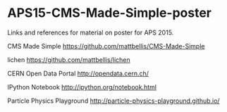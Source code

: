# APS15-CMS-Made-Simple-poster
Links and references for material on poster for APS 2015. 

CMS Made Simple https://github.com/mattbellis/CMS-Made-Simple

lichen https://github.com/mattbellis/lichen

CERN Open Data Portal http://opendata.cern.ch/

IPython Notebook http://ipython.org/notebook.html

Particle Physics Playground http://particle-physics-playground.github.io/
